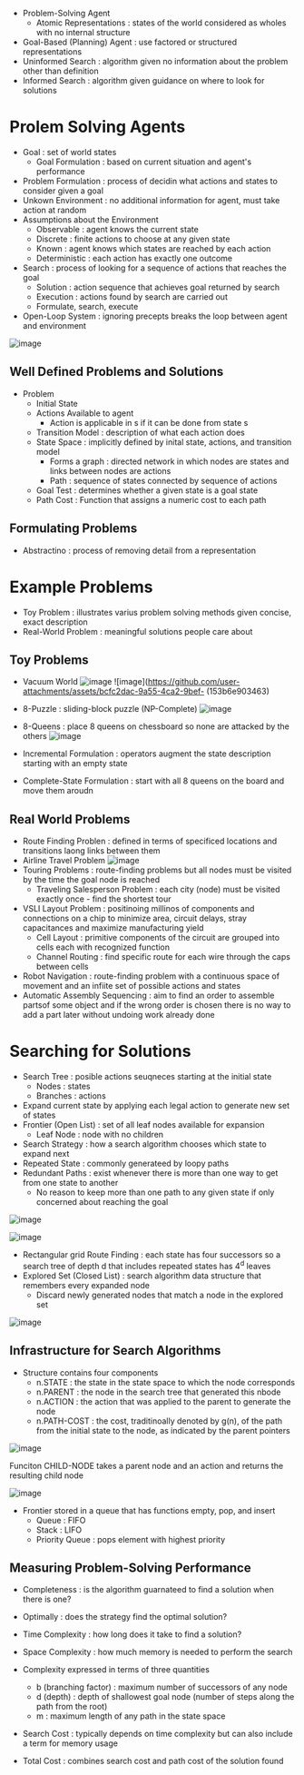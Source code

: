 * Problem-Solving Agent
  * Atomic Representations : states of the world considered as wholes with no internal structure
* Goal-Based (Planning) Agent : use factored or structured representations
* Uninformed Search : algorithm given no information about the problem other than definition
* Informed Search : algorithm given guidance on where to look for solutions 

# Prolem Solving Agents
* Goal : set of world states
  * Goal Formulation : based on current situation and agent's performance
* Problem Formulation : process of decidin what actions and states to consider given a goal
* Unkown Environment : no additional information for agent, must take action at random
* Assumptions about the Environment 
  * Observable : agent knows the current state
  * Discrete : finite actions to choose at any given state
  * Known : agent knows which states are reached by each action
  * Deterministic : each action has exactly one outcome 
* Search : process of looking for a sequence of actions that reaches the goal
  * Solution : action sequence that achieves goal returned by search
  * Execution : actions found by search are carried out
  * Formulate, search, execute
* Open-Loop System : ignoring precepts breaks the loop between agent and environment

![image](https://github.com/user-attachments/assets/427927bf-f485-4e44-b99f-72d26d396dc1)

## Well Defined Problems and Solutions 
* Problem
  * Initial State
  * Actions Available to agent
    * Action is applicable in s if it can be done from state s
  * Transition Model : description of what each action does
  * State Space : implicitly defined by inital state, actions, and transition model
    * Forms a graph : directed network in which nodes are states and links between nodes are actions
    * Path : sequence of states connected by sequence of actions
  * Goal Test : determines whether a given state is a goal state
  * Path Cost : Function that assigns a numeric cost to each path  

## Formulating Problems 
* Abstractino : process of removing detail from a representation 

# Example Problems 
* Toy Problem : illustrates varius problem solving methods given concise, exact description
* Real-World Problem : meaningful solutions people care about 

## Toy Problems 
* Vacuum World
![image](https://github.com/user-attachments/assets/651d1fb0-d744-4a05-9976-a9766ead214a)
![image](https://github.com/user-attachments/assets/bcfc2dac-9a55-4ca2-9bef- (153b6e903463)

* 8-Puzzle : sliding-block puzzle (NP-Complete)
![image](https://github.com/user-attachments/assets/89016c19-5558-4f3e-a797-77d041423b28)

* 8-Queens : place 8 queens on chessboard so none are attacked by the others
![image](https://github.com/user-attachments/assets/07ba3e7b-8b88-45f6-a267-a091cd0c4c50)
* Incremental Formulation : operators augment the state description starting with an empty state
* Complete-State Formulation : start with all 8 queens on the board and move them aroudn

## Real World Problems 
* Route Finding Problen : defined in terms of specificed locations and transitions laong links between them
* Airline Travel Problem
![image](https://github.com/user-attachments/assets/a629a711-8b81-404c-be13-d5c97f12bb78)
* Touring Problems : route-finding problems but all nodes must be visited by the time the goal node is reached
  * Traveling Salesperson Problem : each city (node) must be visited exactly once - find the shortest tour
* VSLI Layout Problem : positinoing millinos of components and connections on a chip to minimize area, circuit delays, stray capacitances and maximize manufacturing yield
  * Cell Layout : primitive components of the circuit are grouped into cells each with recognized function
  * Channel Routing : find specific route for each wire through the caps between cells
* Robot Navigation : route-finding problem with a continuous space of movement and an infiite set of possible actions and states
* Automatic Assembly Sequencing : aim to find an order to assemble partsof some object and if the wrong order is chosen there is no way to add a part later without undoing work already done 

# Searching for Solutions 
* Search Tree : posible actions seuqneces starting at the initial state
  * Nodes : states
  * Branches : actions 
* Expand current state by applying each legal action to generate new set of states
* Frontier (Open List) : set of all leaf nodes available for expansion 
  * Leaf Node : node with no children
* Search Strategy : how a search algorithm chooses which state to expand next
* Repeated State : commonly generateed by loopy paths
* Redundant Paths : exist whenever there is more than one way to get from one state to another
  * No reason to keep more than one path to any given state if only concerned about reaching the goal

![image](https://github.com/user-attachments/assets/399e4d3e-e8c0-4b1f-a2f3-262a00a6cd52)

![image](https://github.com/user-attachments/assets/9e186048-453f-48e8-9186-70d27cc4d7eb)

* Rectangular grid Route Finding : each state has four successors so a search tree of depth d that includes repeated states has 4<sup>d</sup> leaves
* Explored Set (Closed List) : search algorithm data structure that remembers every expanded node
  * Discard newly generated nodes that match a node in the explored set

![image](https://github.com/user-attachments/assets/a72737eb-d157-40a5-b20d-e8ceb02e1ae0)

## Infrastructure for Search Algorithms 
* Structure contains four components
  * n.STATE : the state in the state space to which the node corresponds
  * n.PARENT : the node in the search tree that generated this nbode
  * n.ACTION : the action that was applied to the parent to generate the node
  * n.PATH-COST : the cost, traditinoally denoted by g(n), of the path from the initial state to the node, as indicated by the parent pointers
 
![image](https://github.com/user-attachments/assets/302cbe4c-8a00-4a4d-9fa9-92f1f050f29f)

Funciton CHILD-NODE takes a parent node and an action and returns the resulting child node 

![image](https://github.com/user-attachments/assets/5c390eaa-5335-4217-8192-03564f0b52e7)

* Frontier stored in a queue that has functions empty, pop, and insert
  * Queue : FIFO
  * Stack : LIFO
  * Priority Queue : pops element with highest priority
 
## Measuring Problem-Solving Performance 
* Completeness : is the algorithm guarnateed to find a solution when there is one?
* Optimally : does the strategy find the optimal solution?
* Time Complexity : how long does it take to find a solution?
* Space Complexity : how much memory is needed to perform the search

* Complexity expressed in terms of three quantities
  * b (branching factor) : maximum number of successors of any node
  * d (depth) : depth of shallowest goal node (number of steps along the path from the root)
  * m : maximum length of any path in the state space
* Search Cost : typically depends on time complexity but can also include a term for memory usage
* Total Cost : combines search cost and path cost of the solution found 
